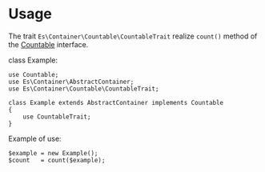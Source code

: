 Usage
=====

The trait `Es\Container\Countable\CountableTrait` realize `count()` method
of the [Countable](http://php.net/manual/en/class.countable.php) interface.

class Example:
```
use Countable;
use Es\Container\AbstractContainer;
use Es\Container\Countable\CountableTrait;

class Example extends AbstractContainer implements Countable
{
    use CountableTrait;
}
```

Example of use:
```
$example = new Example();
$count   = count($example);
```
